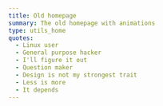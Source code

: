 ```yaml
---
title: Old homepage
summary: The old homepage with animations
type: utils_home
quotes:
  - Linux user
  - General purpose hacker
  - I'll figure it out
  - Question maker
  - Design is not my strongest trait
  - Less is more
  - It depends
---
```

